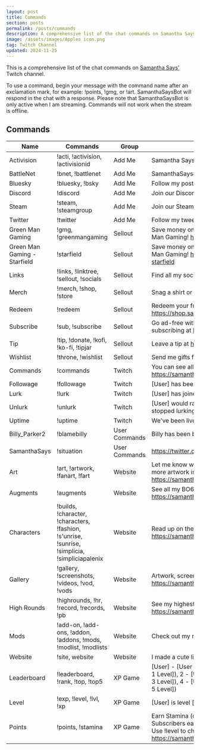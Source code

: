 ```yaml
---
layout: post
title: Commands
section: posts
permalink: /posts/commands
description: A comprehensive list of the chat commands on Samantha Says' Twitch channel.
image: /assets/images/Apples icon.png
tag: Twitch Channel
updated: 2024-11-25
---
```


This is a comprehensive list of the chat commands on <a href="https://www.twitch.tv/samanthasays">Samantha Says'</a> Twitch channel.

To use a command, begin your message with the command name after an exclamation mark, for example: !points, !gmg, or !art. SamanthaSaysBot will respond in the chat with a response. Please note that SamanthaSaysBot is only active when I am streaming. Commands will not work when the stream is offline.

<h2>Commands</h2>

<table class="modlist">
    <thead>
    <tr>
        <th class="order order-inactive">Name</th>
        <th class="order order-inactive">Commands</th>
        <th class="order order-active">Group</th>
        <th>Description</th>
    </tr>
    </thead>
    <tbody>
    <tr>
        <td>Activision</td>
        <td>!acti, !activision, !activisionid</td>
        <td>Add Me</td>
        <td>Samantha Says#4207175</td>
    </tr>
    <tr>
        <td>BattleNet</td>
        <td>!bnet, !battlenet</td>
        <td>Add Me</td>
        <td>SamanthaSays#2151</td>
    </tr>
    <tr>
        <td>Bluesky</td>
        <td>!bluesky, !bsky</td>
        <td>Add Me</td>
        <td>Follow my posts at <a href="https://bsky.samanthasays.net" target="_blank">https://bsky.samanthasays.net</a></td>
    <tr>
        <td>Discord</td>
        <td>!discord</td>
        <td>Add Me</td>
        <td>Join our Discord community at <a href="https://discord.samanthasays.net" target="_blank">https://discord.samanthasays.net</a></td>
    </tr>
    <tr>
        <td>Steam</td>
        <td>!steam, !steamgroup</td>
        <td>Add Me</td>
        <td>Join our Steam group at <a href="https://steam.samanthasays.net" target="_blank">https://steam.samanthasays.net</a></td>
    </tr>
    <tr>
        <td>Twitter</td>
        <td>!twitter</td>
        <td>Add Me</td>
        <td>Follow my tweets at <a href="http://twitter.samanthasays.net" target="_blank">http://twitter.samanthasays.net</a></td>
    </tr>
    <tr>
        <td>Green Man Gaming</td>
        <td>!gmg, !greenmangaming</td>
        <td>Sellout</td>
        <td>Save money on games and support the channel over at Green Man Gaming! <a href="https://gmg.samanthasays.net" target="_blank">https://gmg.samanthasays.net</a></td>
    </tr>
    <tr>
        <td>Green Man Gaming - Starfield</td>
        <td>!starfield</td>
        <td>Sellout</td>
        <td>Save money on Starfield and support the channel through Green Man Gaming! <a href="https://greenmangaming.sjv.io/samanthasays-starfield" target="_blank">https://greenmangaming.sjv.io/samanthasays-starfield</a></td>
    </tr>
    <tr>
        <td>Links</td>
        <td>!links, !linktree, !sellout, !socials</td>
        <td>Sellout</td>
        <td>Find all my socials and more at <a href="https://samanthasays.net/about" target="_blank">https://samanthasays.net/about</a></td>
    </tr>
    <tr>
        <td>Merch</td>
        <td>!merch, !shop, !store</td>
        <td>Sellout</td>
        <td>Snag a shirt or a sticker at <a href="https://shop.samanthasays.net/" target="_blank">https://shop.samanthasays.net/</a></td>
    </tr>
    <tr>
        <td>Redeem</td>
        <td>!redeem</td>
        <td>Sellout</td>
        <td>Redeem your free gift here! <a href="https://shop.samanthasays.net/redeem" target="_blank">https://shop.samanthasays.net/redeem</a></td>
    </tr>
    <tr>
        <td>Subscribe</td>
        <td>!sub, !subscribe</td>
        <td>Sellout</td>
        <td>Go ad-free with up to 24 emotes and a shop discount by subscribing at <a href="https://sub.samanthasays.net" target="_blank">https://sub.samanthasays.net</a></td>
    </tr>
    <tr>
        <td>Tip</td>
        <td>!tip, !donate, !kofi, !ko-fi, !tipjar</td>
        <td>Sellout</td>
        <td>Leave a tip at <a href="https://tip.samanthasays.net" target="_blank">https://tip.samanthasays.net</a></td>
    </tr>
    <tr>
        <td>Wishlist</td>
        <td>!throne, !wishlist</td>
        <td>Sellout</td>
        <td>Send me gifts from my wishlist at <a href="https://throne.samanthasays.net" target="_blank">https://throne.samanthasays.net</a></td>
    </tr>
    <tr>
        <td>Commands</td>
        <td>!commands</td>
        <td>Twitch</td>
        <td>You can see all available chat commands at <a href="https://samanthasays.net/posts/commands" target="_blank">https://samanthasays.net/posts/commands</a>
    </td>
    <tr>
        <td>Followage</td>
        <td>!followage</td>
        <td>Twitch</td>
        <td>[User] has been following for [time].</td>
    </tr>
    <tr>
        <td>Lurk</td>
        <td>!lurk</td>
        <td>Twitch</td>
        <td>[User] has joined the others in the lurk zone.</td>
    </tr>
    <tr>
        <td>Unlurk</td>
        <td>!unlurk</td>
        <td>Twitch</td>
        <td>[User] would rather use this command to tell you that they have stopped lurking than just start talking normally.</td>
    </tr>
    <tr>
        <td>Uptime</td>
        <td>!uptime</td>
        <td>Twitch</td>
        <td>We've been live for [uptime].</td>
    </tr>
    <tr>
        <td>Billy_Parker2</td>
        <td>!blamebilly</td>
        <td>User Commands</td>
        <td>Billy has been blamed [x] times.</td>
    </tr>
    <tr>
        <td>SamanthaSays</td>
        <td>!situation</td>
        <td>User Commands</td>
        <td><a href="https://twitter.com/simpsons_vids/status/767818426555461632" target="_blank">https://twitter.com/simpsons_vids/status/767818426555461632</a></td>
    </tr>
    <tr>
        <td>Art</td>
        <td>!art, !artwork, !fanart, !fart</td>
        <td>Website</td>
        <td>Let me know what you've made on Twitter and Discord! Some more artwork is over at the gallery. <a href="https://samanthasays.net/gallery" target="_blank">https://samanthasays.net/gallery</a></td>
    </tr>
    <tr>
        <td>Augments</td>
        <td>!augments</td>
        <td>Website</td>
        <td>See all my BO6 Augments here! <a href="https://samanthasays.net/posts/bo6_augments" target="_blank">https://samanthasays.net/posts/bo6_augments</a></td>
    </tr>
    <tr>
        <td>Characters</td>
        <td>!builds, !character, !characters, !fashion, !s'unrise, !sunrise, !simplicia, !simpliciapalenix</td>
        <td>Website</td>
        <td>Read up on the lore, builds, and fashion of my characters! <a href="https://samanthasays.net/characters" target="_blank">https://samanthasays.net/characters</a></td>
    </tr>
    <tr>
        <td>Gallery</td>
        <td>!gallery, !screenshots, !videos, !vod, !vods</td>
        <td>Website</td>
        <td>Artwork, screenshots, VODs and more over at the gallery! <a href="https://samanthasays.net/gallery" target="_blank">https://samanthasays.net/gallery</a></td>
    </tr>
    <tr>
        <td>High Rounds</td>
        <td>!highrounds, !hr, !record, !records, !pb</td>
        <td>Website</td>
        <td>See my highest rounds across games here! <a href="https://samanthasays.net/posts/high%20rounds" target="_blank">https://samanthasays.net/posts/high%20rounds</a></td>
    </tr>
    <tr>
        <td>Mods</td>
        <td>!add-on, !add-ons, !addon, !addons, !mods, !modlist, !modlists</td>
        <td>Website</td>
        <td>Check out my mod lists here! <a href="https://samanthasays.net/mods" target="_blank">https://samanthasays.net/mods</a></td>
    </tr>
    <tr>
        <td>Website</td>
        <td>!site, website</td>
        <td>Website</td>
        <td>I made a cute little website over at <a href="https://samanthasays.net/" target="_blank">https://samanthasays.net/</a></td>
    </tr>
    <tr>
        <td>Leaderboard</td>
        <td>!leaderboard, !rank, !top, !top5</td>
        <td>XP Game</td>
        <td>[User] - [User Rank] ([User Level]). Top 5: 1 - [User 1] (lvl [User 1 Level]), 2 - [User 2] (lvl [User 2 Level]), 3 - [User 3] (lvl [User 3 Level]), 4 - [User 4] (lvl [User 4 Level]), 5 - [User 5] (lvl [User 5 Level])</td>
    </tr>
    <tr>
        <td>Level</td>
        <td>!exp, !level, !lvl, !xp</td>
        <td>XP Game</td>
        <td>[User] is level [x] ([x] XP) and needs [x] XP to level up.</td>
    </tr>
    <tr>
        <td>Points</td>
        <td>!points, !stamina</td>
        <td>XP Game</td>
        <td>Earn Stamina (channel points) by watching the stream. Subscribers earn bonus Stamina. Spending Stamina earns XP! Use !level to check your level. <a href="https://samanthasaysnet/posts/channel%20points" target="_blank">https://samanthasaysnet/posts/channel%20points</a></td>
    </tr>
    <!--</tbody>
</table>-->

<script src="/assets/js/tableSort.js"></script>